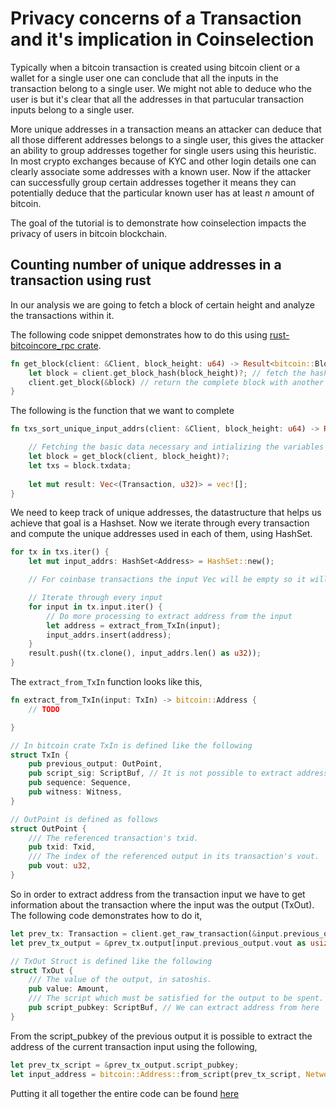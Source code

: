 # Privacy concerns of a Transaction and it's implication in Coinselection

Typically when a bitcoin transaction is created using bitcoin client or a wallet
for a single user one can conclude that all the inputs in the transaction belong
to a single user. We might not able to deduce who the user is but it's clear that
all the addresses in that partucular transaction inputs belong to a single user.

More unique addresses in a transaction means an attacker can deduce that all those
different addresses belongs to a single user, this gives the attacker an ability to
group addresses together for single users using this heuristic.
In most crypto exchanges because of KYC and other login details one can clearly associate
some addresses with a known user. Now if the attacker can successfully group certain addresses
together it means they can potentially deduce that the particular known user has at least *n* amount
of bitcoin.

The goal of the tutorial is to demonstrate how coinselection impacts the privacy of
users in bitcoin blockchain.

## Counting number of unique addresses in a transaction using rust

In our analysis we are going to fetch a block of certain height and analyze the transactions
within it.

The following code snippet demonstrates how to do this using [rust-bitcoincore_rpc crate](https://crates.io/crates/bitcoincore-rpc).

```rust
fn get_block(client: &Client, block_height: u64) -> Result<bitcoin::Block, bitcoincore_rpc::Error> {
    let block = client.get_block_hash(block_height)?; // fetch the hash of the block
    client.get_block(&block) // return the complete block with another rpc call
}
```

The following is the function that we want to complete

```rust
fn txs_sort_unique_input_addrs(client: &Client, block_height: u64) -> Result<Vec<(Transaction, u32)>, bitcoincore_rpc::Error> {

    // Fetching the basic data necessary and intializing the variables
    let block = get_block(client, block_height)?;
    let txs = block.txdata;
    
    let mut result: Vec<(Transaction, u32)> = vec![];
}
```

We need to keep track of unique addresses, the datastructure that helps us achieve that goal is a
Hashset.
Now we iterate through every transaction and compute the unique addresses used in each of them, using
HashSet.

```rust
for tx in txs.iter() {
    let mut input_addrs: HashSet<Address> = HashSet::new();

    // For coinbase transactions the input Vec will be empty so it will be safely ignored.

    // Iterate through every input
    for input in tx.input.iter() {
        // Do more processing to extract address from the input
        let address = extract_from_TxIn(input);
        input_addrs.insert(address);
    }
    result.push((tx.clone(), input_addrs.len() as u32));
}
```

The ```extract_from_TxIn``` function looks like this,

```rust
fn extract_from_TxIn(input: TxIn) -> bitcoin::Address {
    // TODO

}

// In bitcoin crate TxIn is defined like the following
struct TxIn {
    pub previous_output: OutPoint,
    pub script_sig: ScriptBuf, // It is not possible to extract address directly from here using current implementations
    pub sequence: Sequence,
    pub witness: Witness,
}

// OutPoint is defined as follows
struct OutPoint {
    /// The referenced transaction's txid.
    pub txid: Txid,
    /// The index of the referenced output in its transaction's vout.
    pub vout: u32,
}
```

So in order to extract address from the transaction input we have to get information
about the transaction where the input was the output (TxOut).
The following code demonstrates how to do it,

```rust
let prev_tx: Transaction = client.get_raw_transaction(&input.previous_output.txid, Some(&block_hash)).unwrap();
let prev_tx_output = &prev_tx.output[input.previous_output.vout as usize];

// TxOut Struct is defined like the following
struct TxOut {
    /// The value of the output, in satoshis.
    pub value: Amount,
    /// The script which must be satisfied for the output to be spent.
    pub script_pubkey: ScriptBuf, // We can extract address from here
}
```

From the script_pubkey of the previous output it is possible to extract the address of the current
transaction input using the following,

```rust
let prev_tx_script = &prev_tx_output.script_pubkey;
let input_address = bitcoin::Address::from_script(prev_tx_script, Network::Bitcoin).expect("Failed to parse address from scriptPubKey");
```

Putting it all together the entire code can be found [here](../blockchain_analysis/src/privacy.rs)
